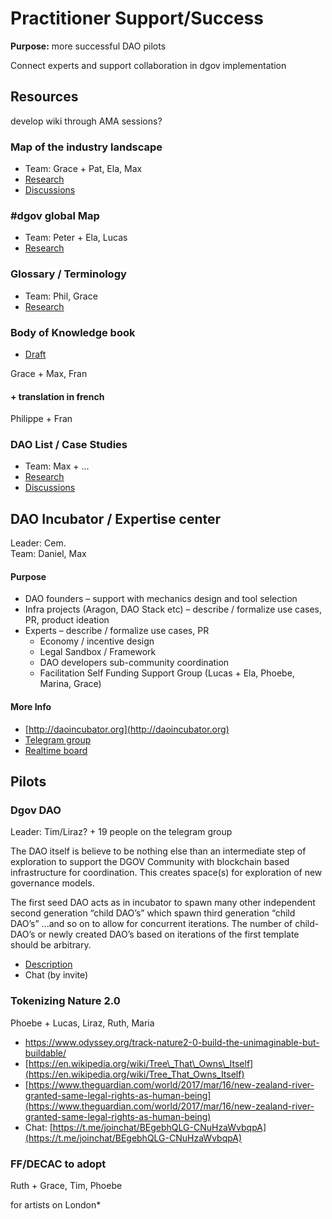 # Practitioner Support/Success

**Purpose:** more successful DAO pilots

Connect experts and support collaboration in dgov implementation

## Resources

develop wiki through AMA sessions?

### Map of the industry landscape

* Team: Grace + Pat, Ela, Max
* [Research](../../)
* [Discussions](https://daotalk.org/t/dgov-industry-landscape/392)

### \#dgov global Map

* Team: Peter + Ela, Lucas
* [Research](../../research/map-of-the-industry-landscape.md)

### Glossary / Terminology

* Team: Phil, Grace
* [Research](../../glossary.md)

### Body of Knowledge book

* [Draft](../../research/articles-by-topic/)

Grace + Max, Fran

#### + translation in french

Philippe + Fran

### DAO List / Case Studies

* Team: Max + ...
* [Research](../../research/protocol-governance-case-studies.md)
* [Discussions](https://daotalk.org/t/decentralized-orgs-with-on-chain-governance/395)

## DAO Incubator / Expertise center

Leader: Cem.  
Team: Daniel, Max

#### **Purpose**

* DAO founders – support with mechanics design and tool selection
* Infra projects \(Aragon, DAO Stack etc\) – describe / formalize use cases, PR, product ideation
* Experts – describe / formalize use cases, PR
  * Economy / incentive design
  * Legal Sandbox / Framework
  * DAO developers sub-community coordination
  * Facilitation Self Funding Support Group \(Lucas + Ela, Phoebe, Marina, Grace\)

#### More Info

* [http://daoincubator.org](http://daoincubator.org)
* [Telegram group](https://t.me/DAOincubator)
* [Realtime board](https://realtimeboard.com/app/board/o9J_kysdxCw=/)

## Pilots

### Dgov DAO

Leader: Tim/Liraz? + 19 people on the telegram group

The DAO itself is believe to be nothing else than an intermediate step of exploration to support the DGOV Community with blockchain based infrastructure for coordination. This creates space\(s\) for exploration of new governance models.

The first seed DAO acts as in incubator to spawn many other independent second generation “child DAO’s” which spawn third generation “child DAO’s” ...and so on to allow for concurrent iterations. The number of child-DAO’s or newly created DAO’s based on iterations of the first template should be arbitrary.

* [Description](https://docs.google.com/document/d/1pD0yTQStmvi-KISIHT1hKwHsRSfFRY1BlGydOeD3KDg/edit#heading=h.fxbnb3eqovuq)
* Chat \(by invite\)

### Tokenizing Nature 2.0

Phoebe + Lucas, Liraz, Ruth, Maria

* [https://www.odyssey.org/track-nature2-0-build-the-unimaginable-but-buildable/ ](https://www.odyssey.org/track-nature2-0-build-the-unimaginable-but-buildable/%20)
* [https://en.wikipedia.org/wiki/Tree\_That\_Owns\_Itself](https://en.wikipedia.org/wiki/Tree_That_Owns_Itself)
* [https://www.theguardian.com/world/2017/mar/16/new-zealand-river-granted-same-legal-rights-as-human-being](https://www.theguardian.com/world/2017/mar/16/new-zealand-river-granted-same-legal-rights-as-human-being)
* Chat: [https://t.me/joinchat/BEgebhQLG-CNuHzaWvbqpA](https://t.me/joinchat/BEgebhQLG-CNuHzaWvbqpA)

### FF/DECAC to adopt

Ruth + Grace, Tim, Phoebe

for artists on London\*

